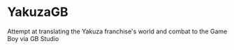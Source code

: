 # YakuzaGB
Attempt at translating the Yakuza franchise's world and combat to the Game Boy via GB Studio

